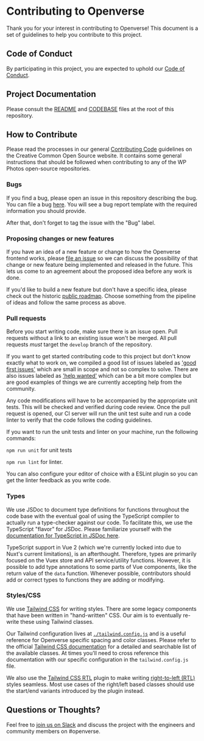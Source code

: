 # Contributing to Openverse

Thank you for your interest in contributing to Openverse! This document is a set of guidelines to help you contribute to this project.

## Code of Conduct

By participating in this project, you are expected to uphold our [Code of Conduct](./CODE_OF_CONDUCT.md).

## Project Documentation

Please consult the [README](./README.md) and [CODEBASE](./CODEBASE.md) files at the root of this repository.

## How to Contribute

Please read the processes in our general [Contributing Code](https://creativecommons.github.io/contributing-code/) guidelines on the Creative Common Open Source website. It contains some general instructions that should be followed when contributing to any of the WP Photos open-source repositories.

### Bugs

If you find a bug, please open an issue in this repository describing the bug. You can file a bug [here](https://github.com/wordpress/openverse-frontend/issues/new?template=bug_report.md). You will see a bug report template with the required information you should provide.

After that, don't forget to tag the issue with the "Bug" label.

### Proposing changes or new features

If you have an idea of a new feature or change to how the Openverse frontend works, please [file an issue](https://github.com/wordpress/openverse-frontend/issues/new?template=feature_request.md) so we can discuss the possibility of that change or new feature being implemented and released in the future. This lets us come to an agreement about the proposed idea before any work is done.

If you'd like to build a new feature but don't have a specific idea, please check out the historic [public roadmap](https://docs.google.com/document/d/19yH2V5K4nzWgEXaZhkzD1egzrRayyDdxlzxZOTCm_pc/). Choose something from the pipeline of ideas and follow the same process as above.

### Pull requests

Before you start writing code, make sure there is an issue open. Pull requests without a link to an existing issue won't be merged. All pull requests _must_ target the `develop` branch of the repository.

If you want to get started contributing code to this project but don't know exactly what to work on, we compiled a good list of issues labeled as ['good first issues'](https://github.com/wordpress/openverse-frontend/labels/good%20first%20issue) which are small in scope and not so complex to solve. There are also issues labeled as ['help wanted'](https://github.com/wordpress/openverse-frontend/labels/help%20wanted) which can be a bit more complex but are good examples of things we are currently accepting help from the community.

Any code modifications will have to be accompanied by the appropriate unit tests. This will be checked and verified during code review. Once the pull request is opened, our CI server will run the unit test suite and run a code linter to verify that the code follows the coding guidelines.

If you want to run the unit tests and linter on your machine, run the following commands:

`npm run unit` for unit tests

`npm run lint` for linter.

You can also configure your editor of choice with a ESLint plugin so you can get the linter feedback as you write code.

### Types

We use JSDoc to document type definitions for functions throughout the code base with the eventual goal of using the TypeScript compiler to actually run a type-checker against our code. To facilitate this, we use the TypeScript "flavor" for JSDoc. Please familiarize yourself with the [documentation for TypeScript in JSDoc here](https://www.typescriptlang.org/docs/handbook/jsdoc-supported-types.html).

TypeScript support in Vue 2 (which we're currently locked into due to Nuxt's current limitations), is an afterthought. Therefore, types are primarily focused on the Vuex store and API service/utility functions. However, it is possible to add type annotations to some parts of Vue components, like the return value of the `data` function. Whenever possible, contributors should add or correct types to functions they are adding or modifying.

### Styles/CSS

We use [Tailwind CSS](https://tailwindcss.com/) for writing styles. There are some legacy components that have been written in "hand-written" CSS. Our aim is to eventually re-write these using Tailwind classes.

Our Tailwind configuration lives at [`./tailwind.config.js`](./tailwind.config.js) and is a useful reference for Openverse specific spacing and color classes. Please refer to the official [Tailwind CSS documentation](https://tailwindcss.com/docs) for a detailed and searchable list of the available classes. At times you'll need to cross reference this documentation with our specific configuration in the `tailwind.config.js` file.

We also use the [Tailwind CSS RTL](https://github.com/20lives/tailwindcss-rtl) plugin to make writing [right-to-left (RTL)](https://developer.mozilla.org/en-US/docs/Web/HTML/Global_attributes/dir) styles seamless. Most use cases of the right/left based classes should use the start/end variants introduced by the plugin instead.

## Questions or Thoughts?

Feel free to [join us on Slack](https://make.wordpress.org/chat/) and discuss the project with the engineers and community members on #openverse.
